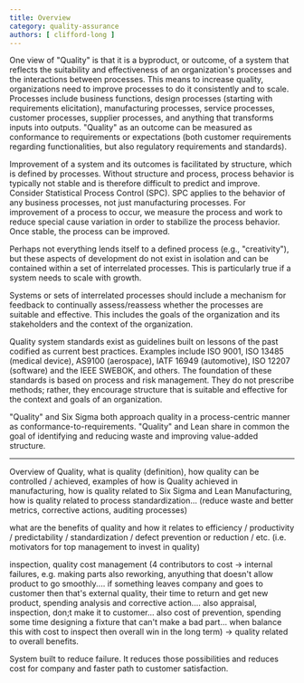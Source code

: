 ```yaml
---
title: Overview
category: quality-assurance
authors: [ clifford-long ]
---
```


One view of "Quality" is that it is a byproduct, or outcome, of a system that reflects the suitability and effectiveness of an organization's processes and the interactions between processes. This means to increase quality, organizations need to improve processes to do it consistently and to scale. Processes include business functions, design processes (starting with requirements elicitation), manufacturing processes, service processes, customer processes, supplier processes, and anything that transforms inputs into outputs.  "Quality" as an outcome can be measured as conformance to requirements or expectations (both customer requirements regarding functionalities, but also regulatory requirements and standards). 

Improvement of a system and its outcomes is facilitated by structure, which is defined by processes.  Without structure and process, process behavior is typically not stable and is therefore difficult to predict and improve.  Consider Statistical Process Control (SPC).  SPC applies to the behavior of any business processes, not just manufacturing processes.  For improvement of a process to occur, we measure the process and work to reduce special cause variation in order to stabilize the process behavior.  Once stable, the process can be improved.  

Perhaps not everything lends itself to a defined process (e.g., "creativity"), but these aspects of development do not exist in isolation and can be contained within a set of interrelated processes. This is particularly true if a system needs to scale with growth.

Systems or sets of interrelated processes should include a mechanism for feedback to continually assess/reassess whether the processes are suitable and effective.  This includes the goals of the organization and its stakeholders and the context of the organization. 

Quality system standards exist as guidelines built on lessons of the past codified as current best practices.  Examples include ISO 9001, ISO 13485 (medical device), AS9100 (aerospace), IATF 16949 (automotive), ISO 12207 (software) and the IEEE SWEBOK, and others. The foundation of these standards is based on process and risk management.  They do not prescribe methods; rather, they encourage structure that is suitable and effective for the context and goals of an organization.

"Quality" and Six Sigma both approach quality in a process-centric manner as conformance-to-requirements.
"Quality" and Lean share in common the goal of identifying and reducing waste and improving value-added structure. 

-----------------------------------------------

Overview of Quality, what is quality (definition), how quality can be controlled / achieved, examples of how is Quality achieved in manufacturing, how is quality related to Six Sigma and Lean Manufacturing, how is quality related to process standardization... (reduce waste and better metrics, corrective actions, auditing processes)

what are the benefits of quality and how it relates to efficiency / productivity / predictability / standardization / defect prevention or reduction / etc. (i.e. motivators for top management to invest in quality)

inspection, quality cost management (4 contributors to cost -> internal failures, e.g. making parts also reworking, anyuthing that doesn't allow product to go smoothly.... if something leaves company and goes to customer then that's external quality, their time to return and get new product, spending analysis and corrective action.... also appraisal, inspection, don;t make it to customer... also cost of prevention, spending some time designing a fixture that can't make a bad part... when balance this with cost to inspect then overall win in the long term) -> quality related to overall benefits. 

System built to reduce failure. It reduces those possibilities and reduces cost for company and faster path to customer satisfaction. 
